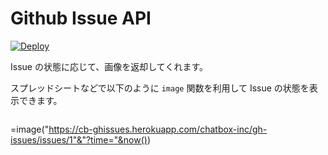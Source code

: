 # Github Issue API 

[![Deploy](https://www.herokucdn.com/deploy/button.svg)](https://heroku.com/deploy)

Issue の状態に応じて、画像を返却してくれます。

スプレッドシートなどで以下のように `image` 関数を利用して Issue の状態を表示できます。

```
```
=image("https://cb-ghissues.herokuapp.com/chatbox-inc/gh-issues/issues/1"&"?time="&now())
```
